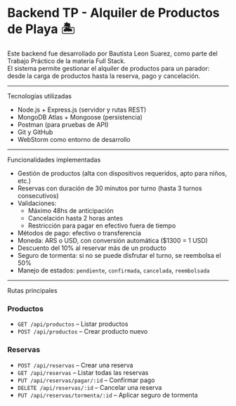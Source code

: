 # Backend TP - Alquiler de Productos de Playa 🏝️

Este backend fue desarrollado por Bautista Leon Suarez, como parte del Trabajo Práctico de la materia Full Stack.  
El sistema permite gestionar el alquiler de productos para un parador: desde la carga de productos hasta la reserva, pago y cancelación.

---

Tecnologías utilizadas

- Node.js + Express.js (servidor y rutas REST)
- MongoDB Atlas + Mongoose (persistencia)
- Postman (para pruebas de API)
- Git y GitHub
- WebStorm como entorno de desarrollo

---

Funcionalidades implementadas

- Gestión de productos (alta con dispositivos requeridos, apto para niños, etc.)
- Reservas con duración de 30 minutos por turno (hasta 3 turnos consecutivos)
- Validaciones:
  - Máximo 48hs de anticipación
  - Cancelación hasta 2 horas antes
  - Restricción para pagar en efectivo fuera de tiempo
- Métodos de pago: efectivo o transferencia
- Moneda: ARS o USD, con conversión automática ($1300 = 1 USD)
- Descuento del 10% al reservar más de un producto
- Seguro de tormenta: si no se puede disfrutar el turno, se reembolsa el 50%
- Manejo de estados: `pendiente`, `confirmada`, `cancelada`, `reembolsada`

---

Rutas principales

### Productos
- `GET /api/productos` – Listar productos
- `POST /api/productos` – Crear producto nuevo

### Reservas
- `POST /api/reservas` – Crear una reserva
- `GET /api/reservas` – Listar todas las reservas
- `PUT /api/reservas/pagar/:id` – Confirmar pago
- `DELETE /api/reservas/:id` – Cancelar una reserva
- `PUT /api/reservas/tormenta/:id` – Aplicar seguro de tormenta


